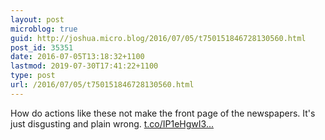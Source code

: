 ```yaml
---
layout: post
microblog: true
guid: http://joshua.micro.blog/2016/07/05/t750151846728130560.html
post_id: 35351
date: 2016-07-05T13:18:32+1100
lastmod: 2019-07-30T17:41:22+1100
type: post
url: /2016/07/05/t750151846728130560.html
---
```

How do actions like these not make the front page of the newspapers. It's just disgusting and plain wrong. [t.co/IP1eHgwI3...](https://t.co/IP1eHgwI3S)
